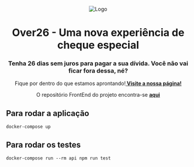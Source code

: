 <p align="center">
  <img src="https://i.ibb.co/TcRs6mJ/2e4fe184-7bdd-4498-ae84-d88d4c00fc71.jpg" alt="Logo">
</p>

<h1 align="center"> Over26 - Uma nova experiência de cheque especial </h1> 
<h3 align="center">Tenha 26 dias sem juros para pagar a sua dívida. Você não vai ficar fora dessa, né?</h3>

<p align="center">
    Fique por dentro do que estamos aprontando!<a href="https://fga-eps-mds.github.io/2019.2-Over26/#/"><strong> Visite a nossa página!</strong></a>
</p>

<p align="center">
    O repositório FrontEnd do projeto encontra-se <a href="https://github.com/fga-eps-mds/2019.2-Over26"><strong> aqui</strong></a>
</p>

## Para rodar a aplicação
```
docker-compose up
```
## Para rodar os testes
```
docker-compose run --rm api npm run test
```
